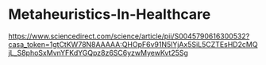 # Metaheuristics-In-Healthcare

https://www.sciencedirect.com/science/article/pii/S0045790616300532?casa_token=1gtCtKW78N8AAAAA:QHOpF6v91N5lYjAx5SiL5CZTEsHD2cMQjL_S8phoSxMvnYFKdYGQpz8z6SC6yzwMyewKvt25Sg

